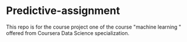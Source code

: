 # Predictive-assignment
This repo is for the course project one of the course "machine learning " offered from Coursera Data Science specialization.
